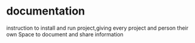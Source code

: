 # documentation
instruction to install and run project,giving every project and person their own Space to document and share information

